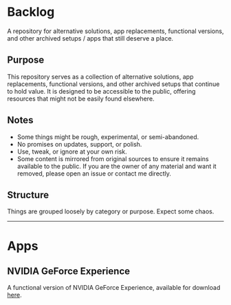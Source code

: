 # Backlog

A repository for alternative solutions, app replacements, functional versions, and other archived setups / apps that still deserve a place.

## Purpose

This repository serves as a collection of alternative solutions, app replacements, functional versions, and other archived setups that continue to hold value. It is designed to be accessible to the public, offering resources that might not be easily found elsewhere.

## Notes

- Some things might be rough, experimental, or semi-abandoned.
- No promises on updates, support, or polish.
- Use, tweak, or ignore at your own risk.
- Some content is mirrored from original sources to ensure it remains available to the public. If you are the owner of any material and want it removed, please open an issue or contact me directly.

## Structure

Things are grouped loosely by category or purpose. Expect some chaos.

---

# Apps

## NVIDIA GeForce Experience

A functional version of NVIDIA GeForce Experience, available for download [here](https://file.shehajeez.xyz/api/download/5a790d1f-1be0-4bba-84c0-040380e4d493).

